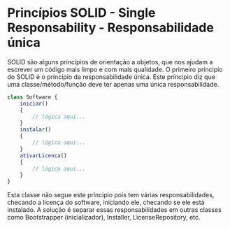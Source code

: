# Princípios SOLID - Single Responsability - Responsabilidade única

SOLID são alguns princípios de orientação a objetos, que nos ajudam a escrever um código mais limpo e com mais qualidade.
O primeiro príncipio do SOLID é o príncipio da responsabilidade única.
Este príncipio diz que uma classe/método/função deve ter apenas uma única responsabilidade.

```js
class Software {
    iniciar()
    {
        // lógica aqui...
    }
    instalar()
    {
        // lógica aqui...
    }
    ativarLicenca() 
    {
        // lógica aqui...
    }
}
```

Esta classe não segue este príncipio pois tem várias responsabilidades, checando a licença do software, iniciando ele, checando se ele está instalado.
A solução é separar essas responsabilidades em outras classes como Bootstrapper (inicializador), Installer, LicenseRepository, etc.